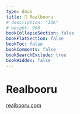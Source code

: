 ```yaml
---
type: docs
title: 🔷 Realbooru
# description: "IDK"
# weight: 900
bookCollapseSection: false
bookFlatSection: false
bookToc: false
bookComments: false
bookSearchExclude: true
bookHidden: false
---
```


# Realbooru

[realbooru.com](https://realbooru.com?nt)
